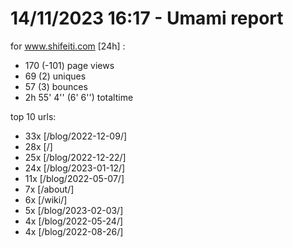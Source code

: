 # 14/11/2023 16:17 - Umami report
for www.shifeiti.com [24h] :

 - 170 (-101) page views
 - 69 (2) uniques
 - 57 (3) bounces
 - 2h 55' 4'' (6' 6'') totaltime


top 10 urls:
 - 33x [/blog/2022-12-09/]
 - 28x [/]
 - 25x [/blog/2022-12-22/]
 - 24x [/blog/2023-01-12/]
 - 11x [/blog/2022-05-07/]
 - 7x [/about/]
 - 6x [/wiki/]
 - 5x [/blog/2023-02-03/]
 - 4x [/blog/2022-05-24/]
 - 4x [/blog/2022-08-26/]


